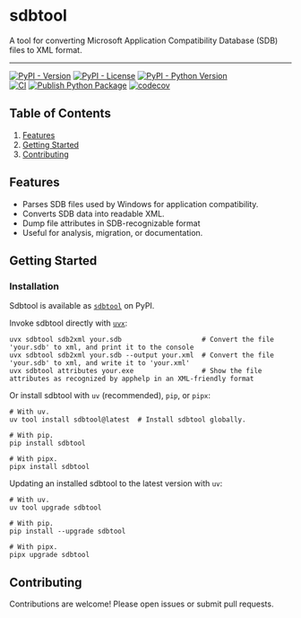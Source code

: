 # sdbtool

A tool for converting Microsoft Application Compatibility Database (SDB) files to XML format.

--------

[![PyPI - Version](https://img.shields.io/pypi/v/sdbtool)](https://pypi.org/project/sdbtool/)
[![PyPI - License](https://img.shields.io/pypi/l/sdbtool)](https://pypi.org/project/sdbtool/)
[![PyPI - Python Version](https://img.shields.io/pypi/pyversions/sdbtool)](https://pypi.org/project/sdbtool/)\
[![CI](https://github.com/learn-more/sdbtool/actions/workflows/python-test.yml/badge.svg?event=push)](https://github.com/learn-more/sdbtool/actions/workflows/python-test.yml)
[![Publish Python Package](https://github.com/learn-more/sdbtool/actions/workflows/python-publish.yml/badge.svg)](https://github.com/learn-more/sdbtool/actions/workflows/python-publish.yml)
[![codecov](https://codecov.io/gh/learn-more/sdbtool/graph/badge.svg?token=Z476TDD3B2)](https://codecov.io/gh/learn-more/sdbtool)



## Table of Contents

1. [Features](#features)
1. [Getting Started](#getting-started)
1. [Contributing](#contributing)

## Features<a id="features"></a>

- Parses SDB files used by Windows for application compatibility.
- Converts SDB data into readable XML.
- Dump file attributes in SDB-recognizable format
- Useful for analysis, migration, or documentation.


## Getting Started<a id="getting-started"></a>

### Installation

Sdbtool is available as [`sdbtool`](https://pypi.org/project/sdbtool/) on PyPI.

Invoke sdbtool directly with [`uvx`](https://docs.astral.sh/uv/):

```shell
uvx sdbtool sdb2xml your.sdb                    # Convert the file 'your.sdb' to xml, and print it to the console
uvx sdbtool sdb2xml your.sdb --output your.xml  # Convert the file 'your.sdb' to xml, and write it to 'your.xml'
uvx sdbtool attributes your.exe                 # Show the file attributes as recognized by apphelp in an XML-friendly format
```

Or install sdbtool with `uv` (recommended), `pip`, or `pipx`:

```shell
# With uv.
uv tool install sdbtool@latest  # Install sdbtool globally.

# With pip.
pip install sdbtool

# With pipx.
pipx install sdbtool
```

Updating an installed sdbtool to the latest version with `uv`:
```shell
# With uv.
uv tool upgrade sdbtool

# With pip.
pip install --upgrade sdbtool

# With pipx.
pipx upgrade sdbtool
```


## Contributing<a id="contributing"></a>

Contributions are welcome! Please open issues or submit pull requests.
